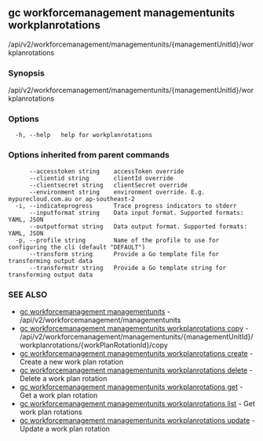 ## gc workforcemanagement managementunits workplanrotations

/api/v2/workforcemanagement/managementunits/{managementUnitId}/workplanrotations

### Synopsis

/api/v2/workforcemanagement/managementunits/{managementUnitId}/workplanrotations

### Options

```
  -h, --help   help for workplanrotations
```

### Options inherited from parent commands

```
      --accesstoken string    accessToken override
      --clientid string       clientId override
      --clientsecret string   clientSecret override
      --environment string    environment override. E.g. mypurecloud.com.au or ap-southeast-2
  -i, --indicateprogress      Trace progress indicators to stderr
      --inputformat string    Data input format. Supported formats: YAML, JSON
      --outputformat string   Data output format. Supported formats: YAML, JSON
  -p, --profile string        Name of the profile to use for configuring the cli (default "DEFAULT")
      --transform string      Provide a Go template file for transforming output data
      --transformstr string   Provide a Go template string for transforming output data
```

### SEE ALSO

* [gc workforcemanagement managementunits](gc_workforcemanagement_managementunits.html)	 - /api/v2/workforcemanagement/managementunits
* [gc workforcemanagement managementunits workplanrotations copy](gc_workforcemanagement_managementunits_workplanrotations_copy.html)	 - /api/v2/workforcemanagement/managementunits/{managementUnitId}/workplanrotations/{workPlanRotationId}/copy
* [gc workforcemanagement managementunits workplanrotations create](gc_workforcemanagement_managementunits_workplanrotations_create.html)	 - Create a new work plan rotation
* [gc workforcemanagement managementunits workplanrotations delete](gc_workforcemanagement_managementunits_workplanrotations_delete.html)	 - Delete a work plan rotation
* [gc workforcemanagement managementunits workplanrotations get](gc_workforcemanagement_managementunits_workplanrotations_get.html)	 - Get a work plan rotation
* [gc workforcemanagement managementunits workplanrotations list](gc_workforcemanagement_managementunits_workplanrotations_list.html)	 - Get work plan rotations
* [gc workforcemanagement managementunits workplanrotations update](gc_workforcemanagement_managementunits_workplanrotations_update.html)	 - Update a work plan rotation


